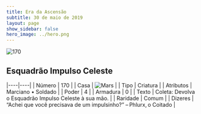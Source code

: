```yaml
---
title: Era da Ascensão
subtitle: 30 de maio de 2019
layout: page
show_sidebar: false
hero_image: ../hero.png
---
```


![170](https://cdn.keyforgegame.com/media/card_front/pt/435_170_JV98QVRQ3PFP_pt.png)

## Esquadrão Impulso Celeste

|----|----|
| Número | 170 |
| Casa | ![Mars](https://archonarcana.com/images/thumb/d/de/Mars.png/22px-Mars.png "Marte") |
| Tipo | Criatura |
| Atributos | Marciano • Soldado |
| Poder | 4 |
| Armadura | 0 |
| Texto | Coleta: Devolva o Esquadrão Impulso Celeste à sua mão. |
| Raridade | Comum |
| Dizeres | “Achei que você precisava de um impulsinho?” – Phlurx, o Coitado |
